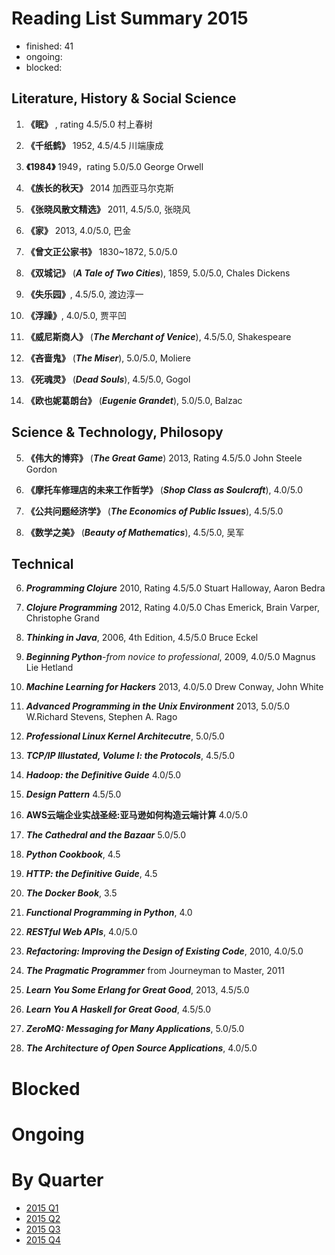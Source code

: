 Reading List Summary 2015
========================

* finished: 41
* ongoing:
* blocked:

## Literature, History & Social Science
1. **《眠》** , rating 4.5/5.0 村上春树

2. **《千纸鹤》** 1952, 4.5/4.5 川端康成

3. **《1984》** 1949，rating 5.0/5.0 George Orwell

4. **《族长的秋天》** 2014  加西亚马尔克斯

1. **《张晓风散文精选》** 2011, 4.5/5.0, 张晓风

2. **《家》** 2013, 4.0/5.0, 巴金

5. **《曾文正公家书》** 1830~1872, 5.0/5.0

7. **《双城记》** (***A Tale of Two Cities***), 1859, 5.0/5.0, Chales Dickens

8. **《失乐园》**, 4.5/5.0, 渡边淳一

1. **《浮躁》**, 4.0/5.0, 贾平凹

1. **《威尼斯商人》** (***The Merchant of Venice***), 4.5/5.0, Shakespeare

1. **《吝啬鬼》** (***The Miser***), 5.0/5.0, Moliere

1. **《死魂灵》** (***Dead Souls***), 4.5/5.0, Gogol

1. **《欧也妮葛朗台》** (***Eugenie Grandet***), 5.0/5.0, Balzac


## Science & Technology, Philosopy
5. **《伟大的博弈》** (***The Great Game***) 2013, Rating 4.5/5.0  John Steele Gordon

3. **《摩托车修理店的未来工作哲学》** (***Shop Class as Soulcraft***), 4.0/5.0

4. **《公共问题经济学》** (***The Economics of Public Issues***), 4.5/5.0

1. **《数学之美》** (***Beauty of Mathematics***), 4.5/5.0, 吴军


## Technical
6. ***Programming Clojure*** 2010, Rating 4.5/5.0 Stuart Halloway, Aaron Bedra

7. ***Clojure Programming*** 2012, Rating 4.0/5.0 Chas Emerick, Brain Varper, Christophe Grand

8. ***Thinking in Java***, 2006, 4th Edition, 4.5/5.0 Bruce Eckel

9. ***Beginning Python***-*from novice to professional*, 2009, 4.0/5.0 Magnus Lie Hetland

1. ***Machine Learning for Hackers*** 2013, 4.0/5.0 Drew Conway, John White

1. ***Advanced Programming in the Unix Environment*** 2013, 5.0/5.0 W.Richard Stevens, Stephen A. Rago

5. ***Professional Linux Kernel Architecutre***, 5.0/5.0

6. ***TCP/IP Illustated, Volume I: the Protocols***, 4.5/5.0

7. ***Hadoop: the Definitive Guide*** 4.0/5.0

8. ***Design Pattern*** 4.5/5.0

9. **AWS云端企业实战圣经:亚马逊如何构造云端计算** 4.0/5.0

1. ***The Cathedral and the Bazaar*** 5.0/5.0

1. ***Python Cookbook***, 4.5

1. ***HTTP: the Definitive Guide***, 4.5

1. ***The Docker Book***, 3.5

1. ***Functional Programming in Python***, 4.0

1. ***RESTful Web APIs***, 4.0/5.0

6. ***Refactoring: Improving the Design of Existing Code***, 2010, 4.0/5.0

7. ***The Pragmatic Programmer*** from Journeyman to Master, 2011

8. ***Learn You Some Erlang for Great Good***, 2013, 4.5/5.0

1. ***Learn You A Haskell for Great Good***, 4.5/5.0

1. ***ZeroMQ: Messaging for Many Applications***, 5.0/5.0

1. ***The Architecture of Open Source Applications***, 4.0/5.0

# Blocked

# Ongoing

# By Quarter
- [2015 Q1](2015_Q1.md)
- [2015 Q2](2015_Q2.md)
- [2015 Q3](2015_Q3.md)
- [2015 Q4](2015_Q4.md)
